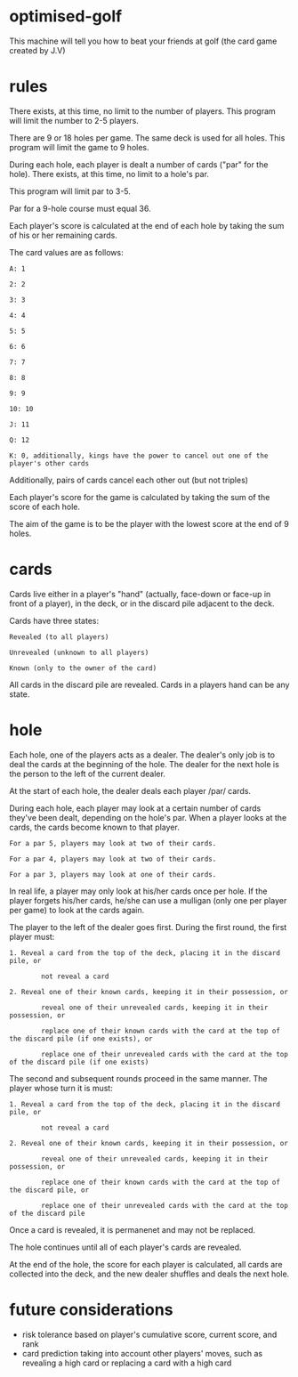 # optimised-golf
This machine will tell you how to beat your friends at golf (the card game created by J.V)

# rules
There exists, at this time, no limit to the number of players. This program will limit the number to 2-5 players.

There are 9 or 18 holes per game. The same deck is used for all holes. This program will limit the game to 9 holes.

During each hole, each player is dealt a number of cards ("par" for the hole). There exists, at this time, no limit to a hole's par.

This program will limit par to 3-5.

Par for a 9-hole course must equal 36.

Each player's score is calculated at the end of each hole by taking the sum of his or her remaining cards. 

The card values are as follows:

	A: 1
	
	2: 2
	
	3: 3
	
	4: 4
	
	5: 5
	
	6: 6
	
	7: 7
	
	8: 8
	
	9: 9
	
	10: 10
	
	J: 11
	
	Q: 12
	
	K: 0, additionally, kings have the power to cancel out one of the player's other cards
	
Additionally, pairs of cards cancel each other out (but not triples)
	
Each player's score for the game is calculated by taking the sum of the score of each hole.

The aim of the game is to be the player with the lowest score at the end of 9 holes.



# cards
Cards live either in a player's "hand" (actually, face-down or face-up in front of a player), in the deck, or in the discard pile adjacent to the deck.

Cards have three states:

	Revealed (to all players)
	
	Unrevealed (unknown to all players)
	
	Known (only to the owner of the card)

All cards in the discard pile are revealed. Cards in a players hand can be any state.

# hole
Each hole, one of the players acts as a dealer. The dealer's only job is to deal the cards at the beginning of the hole. The dealer for the next hole is the person to the left of the current dealer.

At the start of each hole, the dealer deals each player /par/ cards.

During each hole, each player may look at a certain number of cards they've been dealt, depending on the hole's par. When a player looks at the cards, the cards become known to that player.

	For a par 5, players may look at two of their cards.
	
	For a par 4, players may look at two of their cards.
	
	For a par 3, players may look at one of their cards.
	
In real life, a player may only look at his/her cards once per hole. If the player forgets his/her cards, he/she can use a mulligan (only one per player per game) to look at the cards again.

The player to the left of the dealer goes first. During the first round, the first player must:

	1. Reveal a card from the top of the deck, placing it in the discard pile, or 
	
			not reveal a card
			
	2. Reveal one of their known cards, keeping it in their possession, or
	
			reveal one of their unrevealed cards, keeping it in their possession, or
			
			replace one of their known cards with the card at the top of the discard pile (if one exists), or
			
			replace one of their unrevealed cards with the card at the top of the discard pile (if one exists)
			
The second and subsequent rounds proceed in the same manner. The player whose turn it is must:

	1. Reveal a card from the top of the deck, placing it in the discard pile, or 
	
			not reveal a card
			
	2. Reveal one of their known cards, keeping it in their possession, or
	
			reveal one of their unrevealed cards, keeping it in their possession, or
			
			replace one of their known cards with the card at the top of the discard pile, or
			
			replace one of their unrevealed cards with the card at the top of the discard pile
			
Once a card is revealed, it is permanenet and may not be replaced. 

The hole continues until all of each player's cards are revealed.

At the end of the hole, the score for each player is calculated, all cards are collected into the deck, and the new dealer shuffles and deals the next hole.

# future considerations
- risk tolerance based on player's cumulative score, current score, and rank
- card prediction taking into account other players' moves, such as revealing a high card or replacing a card with a high card

